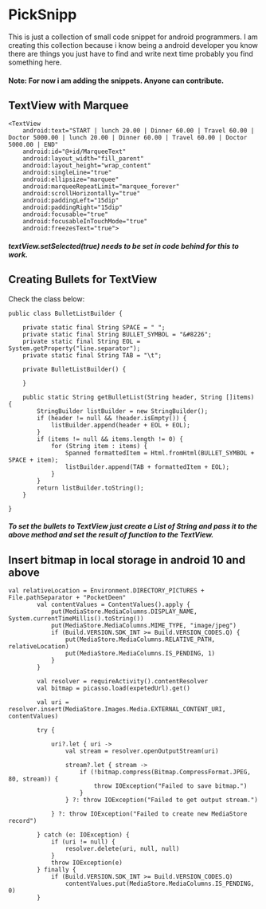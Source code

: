 # PickSnipp
This is just a collection of small code snippet for android programmers. I am creating this collection because i know being a android developer you know there are things you just have to find and write next time probably you find something here. 

#### Note: For now i am adding the snippets. Anyone can contribute.

## TextView with Marquee 
```
<TextView
    android:text="START | lunch 20.00 | Dinner 60.00 | Travel 60.00 | Doctor 5000.00 | lunch 20.00 | Dinner 60.00 | Travel 60.00 | Doctor 5000.00 | END"
    android:id="@+id/MarqueeText" 
    android:layout_width="fill_parent"
    android:layout_height="wrap_content" 
    android:singleLine="true"
    android:ellipsize="marquee" 
    android:marqueeRepeatLimit="marquee_forever"
    android:scrollHorizontally="true" 
    android:paddingLeft="15dip" 
    android:paddingRight="15dip" 
    android:focusable="true" 
    android:focusableInTouchMode="true" 
    android:freezesText="true">
```
##### textView.setSelected(true) needs to be set in code behind for this to work.


## Creating Bullets for TextView

Check the class below:

```
public class BulletListBuilder {

    private static final String SPACE = " ";
    private static final String BULLET_SYMBOL = "&#8226";
    private static final String EOL = System.getProperty("line.separator");
    private static final String TAB = "\t";

    private BulletListBuilder() {

    }

    public static String getBulletList(String header, String []items) {
        StringBuilder listBuilder = new StringBuilder();
        if (header != null && !header.isEmpty()) {
            listBuilder.append(header + EOL + EOL);
        }
        if (items != null && items.length != 0) {
            for (String item : items) {
                Spanned formattedItem = Html.fromHtml(BULLET_SYMBOL + SPACE + item);
                listBuilder.append(TAB + formattedItem + EOL);
            }
        }
        return listBuilder.toString();
    }

}

```
##### To set the bullets to TextView just create a List of String and pass it to the above method and set the result of function to the TextView.

## Insert bitmap in local storage in android 10 and above

``` 
val relativeLocation = Environment.DIRECTORY_PICTURES + File.pathSeparator + "PocketDeen"
        val contentValues = ContentValues().apply {
            put(MediaStore.MediaColumns.DISPLAY_NAME, System.currentTimeMillis().toString())
            put(MediaStore.MediaColumns.MIME_TYPE, "image/jpeg")
            if (Build.VERSION.SDK_INT >= Build.VERSION_CODES.Q) {
                put(MediaStore.MediaColumns.RELATIVE_PATH, relativeLocation)
                put(MediaStore.MediaColumns.IS_PENDING, 1)
            }
        }

        val resolver = requireActivity().contentResolver
        val bitmap = picasso.load(expetedUrl).get()

        val uri = resolver.insert(MediaStore.Images.Media.EXTERNAL_CONTENT_URI, contentValues)

        try {

            uri?.let { uri ->
                val stream = resolver.openOutputStream(uri)

                stream?.let { stream ->
                    if (!bitmap.compress(Bitmap.CompressFormat.JPEG, 80, stream)) {
                        throw IOException("Failed to save bitmap.")
                    }
                } ?: throw IOException("Failed to get output stream.")

            } ?: throw IOException("Failed to create new MediaStore record")

        } catch (e: IOException) {
            if (uri != null) {
                resolver.delete(uri, null, null)
            }
            throw IOException(e)
        } finally {
            if (Build.VERSION.SDK_INT >= Build.VERSION_CODES.Q)
                contentValues.put(MediaStore.MediaColumns.IS_PENDING, 0)
        }
```

